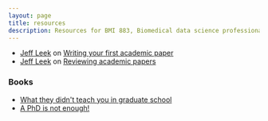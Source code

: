 ```yaml
---
layout: page
title: resources
description: Resources for BMI 883, Biomedical data science professional skills
---
```


- [Jeff Leek](http://jtleek.com) on [Writing your first academic paper](https://github.com/jtleek/firstpaper)
- [Jeff Leek](http://jtleek.com) on [Reviewing academic papers](https://github.com/jtleek/reviews)

### Books

- [What they didn't teach you in graduate
  school](https://smile.amazon.com/gp/product/1579226442?ie=UTF8&tag=7210-20)
- [A PhD is not enough!](https://smile.amazon.com/gp/product/1598816905?ie=UTF8&tag=7210-20)
